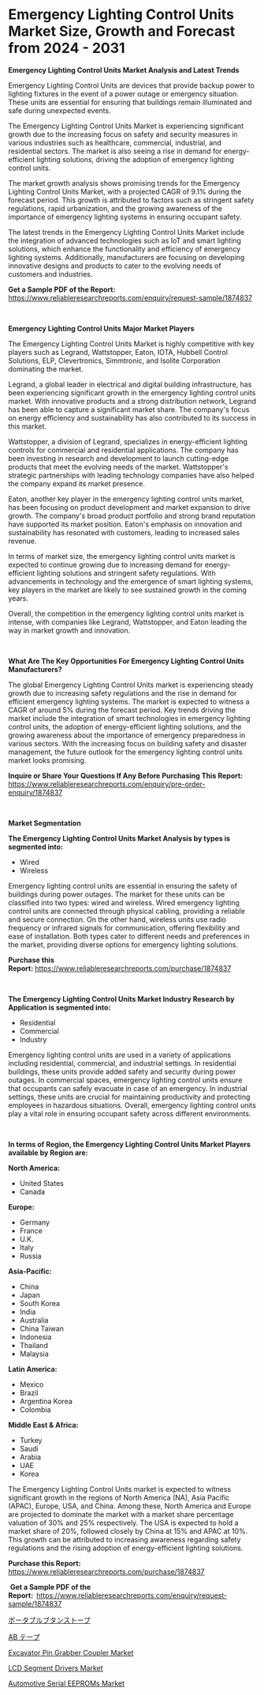 <p><h1>Emergency Lighting Control Units Market Size, Growth and Forecast from 2024 - 2031</h1></p><p><strong>Emergency Lighting Control Units Market Analysis and Latest Trends</strong></p>
<p><p>Emergency Lighting Control Units are devices that provide backup power to lighting fixtures in the event of a power outage or emergency situation. These units are essential for ensuring that buildings remain illuminated and safe during unexpected events.</p><p>The Emergency Lighting Control Units Market is experiencing significant growth due to the increasing focus on safety and security measures in various industries such as healthcare, commercial, industrial, and residential sectors. The market is also seeing a rise in demand for energy-efficient lighting solutions, driving the adoption of emergency lighting control units.</p><p>The market growth analysis shows promising trends for the Emergency Lighting Control Units Market, with a projected CAGR of 9.1% during the forecast period. This growth is attributed to factors such as stringent safety regulations, rapid urbanization, and the growing awareness of the importance of emergency lighting systems in ensuring occupant safety.</p><p>The latest trends in the Emergency Lighting Control Units Market include the integration of advanced technologies such as IoT and smart lighting solutions, which enhance the functionality and efficiency of emergency lighting systems. Additionally, manufacturers are focusing on developing innovative designs and products to cater to the evolving needs of customers and industries.</p></p>
<p><strong>Get a Sample PDF of the Report:&nbsp;</strong> <a href="https://www.reliableresearchreports.com/enquiry/request-sample/1874837">https://www.reliableresearchreports.com/enquiry/request-sample/1874837</a></p>
<p>&nbsp;</p>
<p><strong>Emergency Lighting Control Units Major Market Players</strong></p>
<p><p>The Emergency Lighting Control Units Market is highly competitive with key players such as Legrand, Wattstopper, Eaton, IOTA, Hubbell Control Solutions, ELP, Clevertronics, Simmtronic, and Isolite Corporation dominating the market. </p><p>Legrand, a global leader in electrical and digital building infrastructure, has been experiencing significant growth in the emergency lighting control units market. With innovative products and a strong distribution network, Legrand has been able to capture a significant market share. The company's focus on energy efficiency and sustainability has also contributed to its success in this market.</p><p>Wattstopper, a division of Legrand, specializes in energy-efficient lighting controls for commercial and residential applications. The company has been investing in research and development to launch cutting-edge products that meet the evolving needs of the market. Wattstopper's strategic partnerships with leading technology companies have also helped the company expand its market presence.</p><p>Eaton, another key player in the emergency lighting control units market, has been focusing on product development and market expansion to drive growth. The company's broad product portfolio and strong brand reputation have supported its market position. Eaton's emphasis on innovation and sustainability has resonated with customers, leading to increased sales revenue.</p><p>In terms of market size, the emergency lighting control units market is expected to continue growing due to increasing demand for energy-efficient lighting solutions and stringent safety regulations. With advancements in technology and the emergence of smart lighting systems, key players in the market are likely to see sustained growth in the coming years. </p><p>Overall, the competition in the emergency lighting control units market is intense, with companies like Legrand, Wattstopper, and Eaton leading the way in market growth and innovation.</p></p>
<p>&nbsp;</p>
<p><strong>What Are The Key Opportunities For Emergency Lighting Control Units Manufacturers?</strong></p>
<p><p>The global Emergency Lighting Control Units market is experiencing steady growth due to increasing safety regulations and the rise in demand for efficient emergency lighting systems. The market is expected to witness a CAGR of around 5% during the forecast period. Key trends driving the market include the integration of smart technologies in emergency lighting control units, the adoption of energy-efficient lighting solutions, and the growing awareness about the importance of emergency preparedness in various sectors. With the increasing focus on building safety and disaster management, the future outlook for the emergency lighting control units market looks promising.</p></p>
<p><strong>Inquire or Share Your Questions If Any Before Purchasing This Report:</strong> <a href="https://www.reliableresearchreports.com/enquiry/pre-order-enquiry/1874837">https://www.reliableresearchreports.com/enquiry/pre-order-enquiry/1874837</a></p>
<p>&nbsp;</p>
<p><strong>Market Segmentation</strong></p>
<p><strong>The Emergency Lighting Control Units Market Analysis by types is segmented into:</strong></p>
<p><ul><li>Wired</li><li>Wireless</li></ul></p>
<p><p>Emergency lighting control units are essential in ensuring the safety of buildings during power outages. The market for these units can be classified into two types: wired and wireless. Wired emergency lighting control units are connected through physical cabling, providing a reliable and secure connection. On the other hand, wireless units use radio frequency or infrared signals for communication, offering flexibility and ease of installation. Both types cater to different needs and preferences in the market, providing diverse options for emergency lighting solutions.</p></p>
<p><strong>Purchase this Report:&nbsp;</strong><a href="https://www.reliableresearchreports.com/purchase/1874837">https://www.reliableresearchreports.com/purchase/1874837</a></p>
<p>&nbsp;</p>
<p><strong>The Emergency Lighting Control Units Market Industry Research by Application is segmented into:</strong></p>
<p><ul><li>Residential</li><li>Commercial</li><li>Industry</li></ul></p>
<p><p>Emergency lighting control units are used in a variety of applications including residential, commercial, and industrial settings. In residential buildings, these units provide added safety and security during power outages. In commercial spaces, emergency lighting control units ensure that occupants can safely evacuate in case of an emergency. In industrial settings, these units are crucial for maintaining productivity and protecting employees in hazardous situations. Overall, emergency lighting control units play a vital role in ensuring occupant safety across different environments.</p></p>
<p>&nbsp;</p>
<p><strong>In terms of Region, the Emergency Lighting Control Units Market Players available by Region are:</strong></p>
<p>
    <p> <strong> North America: </strong>
        <ul>
            <li>United States</li>
            <li>Canada</li>
        </ul>
        </p> 
    <p> <strong> Europe: </strong>
        <ul>
            <li>Germany</li>
            <li>France</li>
            <li>U.K.</li>
            <li>Italy</li>
            <li>Russia</li>
        </ul>
        </p> 
    <p> <strong> Asia-Pacific: </strong>
        <ul>
            <li>China</li>
            <li>Japan</li>
            <li>South Korea</li>
            <li>India</li>
            <li>Australia</li>
            <li>China Taiwan</li>
            <li>Indonesia</li>
            <li>Thailand</li>
            <li>Malaysia</li>
        </ul>
        </p> 
    <p> <strong> Latin America: </strong>
        <ul>
            <li>Mexico</li>
            <li>Brazil</li>
            <li>Argentina Korea</li>
            <li>Colombia</li>
        </ul>
        </p> 
    <p> <strong> Middle East & Africa: </strong>
        <ul>
            <li>Turkey</li>
            <li>Saudi</li>
            <li>Arabia</li>
            <li>UAE</li>
            <li>Korea</li>
        </ul>
    </p>
    </p>
<p><p>The Emergency Lighting Control Units market is expected to witness significant growth in the regions of North America (NA), Asia Pacific (APAC), Europe, USA, and China. Among these, North America and Europe are projected to dominate the market with a market share percentage valuation of 30% and 25% respectively. The USA is expected to hold a market share of 20%, followed closely by China at 15% and APAC at 10%. This growth can be attributed to increasing awareness regarding safety regulations and the rising adoption of energy-efficient lighting solutions.</p></p>
<p><strong>Purchase this Report: </strong><a href="https://www.reliableresearchreports.com/purchase/1874837">https://www.reliableresearchreports.com/purchase/1874837</a></p>
<p>&nbsp;<strong>Get a Sample PDF of the Report:&nbsp;&nbsp;</strong><a href="https://www.reliableresearchreports.com/enquiry/request-sample/1874837">https://www.reliableresearchreports.com/enquiry/request-sample/1874837</a></p>
<p><strong></strong></p>
<p><p><a href="https://github.com/joaejkdzgyljvo6/Market-Research-Report-List-1/blob/main/187392013779.md">ポータブルブタンストーブ</a></p><p><a href="https://github.com/NashBeahan2023/Market-Research-Report-List-1/blob/main/680963813780.md">AB テープ</a></p><p><a href="https://issuu.com/reportprime-2/docs/excavator-pin-grabber-coupler-market-size-2030.ppt">Excavator Pin Grabber Coupler Market</a></p><p><a href="https://github.com/wusalecollins540tpqoz/Market-Research-Report-List-1/blob/main/lcd-segment-drivers-market.md">LCD Segment Drivers Market</a></p><p><a href="https://issuu.com/reportprime-2/docs/automotive-serial-eeproms-market-size-2030.pptx">Automotive Serial EEPROMs Market</a></p></p>